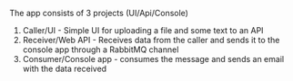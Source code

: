 The app consists of 3 projects (UI/Api/Console)

1) Caller/UI - Simple UI for uploading a file and some text to an API
2) Receiver/Web API - Receives data from the caller and sends it to the console app through a RabbitMQ channel
3) Consumer/Console app - consumes the message and sends an email with the data received
